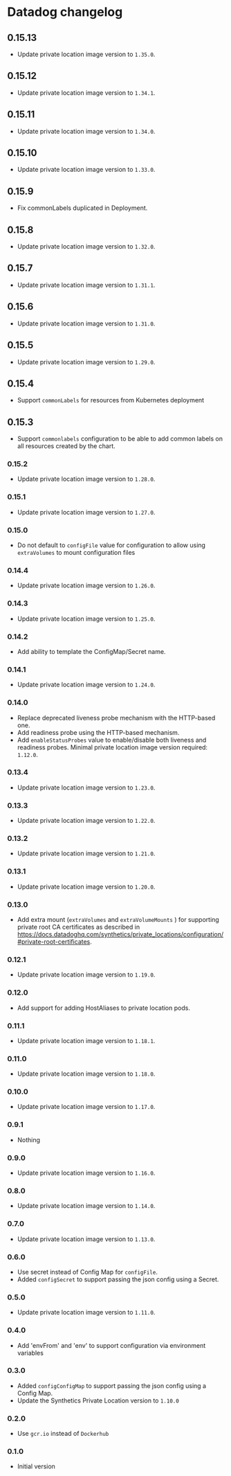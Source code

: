 # Datadog changelog

## 0.15.13

* Update private location image version to `1.35.0`.

## 0.15.12

* Update private location image version to `1.34.1`.

## 0.15.11

* Update private location image version to `1.34.0`.

## 0.15.10

* Update private location image version to `1.33.0`.

## 0.15.9

* Fix commonLabels duplicated in Deployment.

## 0.15.8

* Update private location image version to `1.32.0`.

## 0.15.7

* Update private location image version to `1.31.1`.

## 0.15.6

* Update private location image version to `1.31.0`.

## 0.15.5

* Update private location image version to `1.29.0`.

## 0.15.4

* Support `commonLabels` for resources from Kubernetes deployment

## 0.15.3

* Support `commonlabels` configuration to be able to add common labels on all resources created by the chart.

### 0.15.2

* Update private location image version to `1.28.0`.

### 0.15.1

* Update private location image version to `1.27.0`.

### 0.15.0

* Do not default to `configFile` value for configuration to allow using `extraVolumes` to mount configuration files

### 0.14.4

* Update private location image version to `1.26.0`.

### 0.14.3

* Update private location image version to `1.25.0`.

### 0.14.2

* Add ability to template the ConfigMap/Secret name.

### 0.14.1

* Update private location image version to `1.24.0`.

### 0.14.0

* Replace deprecated liveness probe mechanism with the HTTP-based one.
* Add readiness probe using the HTTP-based mechanism.
* Add `enableStatusProbes` value to enable/disable both liveness and readiness probes. Minimal private location image version required: `1.12.0`.

### 0.13.4

* Update private location image version to `1.23.0`.

### 0.13.3

* Update private location image version to `1.22.0`.

### 0.13.2

* Update private location image version to `1.21.0`.

### 0.13.1

* Update private location image version to `1.20.0`.

### 0.13.0

* Add extra mount (`extraVolumes` and `extraVolumeMounts` ) for supporting private root CA certificates as described in <https://docs.datadoghq.com/synthetics/private_locations/configuration/#private-root-certificates>.

### 0.12.1

* Update private location image version to `1.19.0`.

### 0.12.0

* Add support for adding HostAliases to private location pods.

### 0.11.1

* Update private location image version to `1.18.1`.

### 0.11.0

* Update private location image version to `1.18.0`.

### 0.10.0

* Update private location image version to `1.17.0`.

### 0.9.1

* Nothing

### 0.9.0

* Update private location image version to `1.16.0`.

### 0.8.0

* Update private location image version to `1.14.0`.

### 0.7.0

* Update private location image version to `1.13.0`.

### 0.6.0

* Use secret instead of Config Map for `configFile`.
* Added `configSecret` to support passing the json config using a Secret.

### 0.5.0

* Update private location image version to `1.11.0`.

### 0.4.0

* Add 'envFrom' and 'env' to support configuration via environment variables

### 0.3.0

* Added `configConfigMap` to support passing the json config using a Config Map.
* Update the Synthetics Private Location version to `1.10.0`

### 0.2.0

* Use `gcr.io` instead of `Dockerhub`

### 0.1.0

* Initial version
